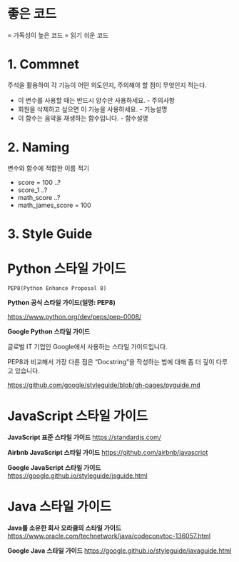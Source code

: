 # 좋은 코드

= 가독성이 높은 코드 = 읽기 쉬운 코드

# 1. Commnet

주석을 활용하여 각 기능이 어떤 의도인지, 주의해야 할 점이 무엇인지 적는다.

- 이 변수를 사용할 때는 반드시 양수만 사용하세요. - 주의사항
- 회원을 삭제하고 싶으면 이 기능을 사용하세요. - 기능설명
- 이 함수는 음악을 재생하는 함수입니다. - 함수설명

# 2. Naming

변수와 함수에 적합한 이름 적기

- score = 100 ..? 
- score_1 ..?
- math_score ..?
- math_james_score = 100

# 3. Style Guide

# Python 스타일 가이드

`PEP8(Python Enhance Proposal 8)` 

**Python 공식 스타일 가이드(일명: PEP8)**  

 https://www.python.org/dev/peps/pep-0008/

**Google Python 스타일 가이드**   

글로벌 IT 기업인 Google에서 사용하는 스타일 가이드입니다.

 PEP8과 비교해서 가장 다른 점은 “Docstring”을 작성하는 법에 대해 좀 더 깊이 다루고 있습니다.   

https://github.com/google/styleguide/blob/gh-pages/pyguide.md

# JavaScript 스타일 가이드

**JavaScript 표준 스타일 가이드**   https://standardjs.com/

**Airbnb JavaScript 스타일 가이드**   https://github.com/airbnb/javascript

**Google JavaScript 스타일 가이드**   https://google.github.io/styleguide/jsguide.html

# Java 스타일 가이드

**Java를 소유한 회사 오라클의 스타일 가이드**   https://www.oracle.com/technetwork/java/codeconvtoc-136057.html

**Google Java 스타일 가이드**   https://google.github.io/styleguide/javaguide.html

